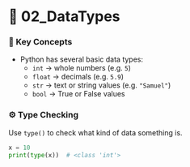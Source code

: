 # 🧠 02_DataTypes

### 📘 Key Concepts
- Python has several basic data types:
  - `int` → whole numbers (e.g. `5`)
  - `float` → decimals (e.g. `5.9`)
  - `str` → text or string values (e.g. `"Samuel"`)
  - `bool` → True or False values

### ⚙️ Type Checking
Use `type()` to check what kind of data something is.

```python
x = 10
print(type(x))  # <class 'int'>